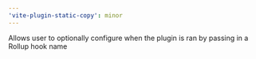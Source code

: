 ```yaml
---
'vite-plugin-static-copy': minor
---
```


Allows user to optionally configure when the plugin is ran by passing in a Rollup hook name
